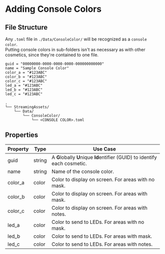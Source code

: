# Adding Console Colors

## File Structure

Any `.toml` file in `./Data/ConsoleColor/` will be recognized as a `console color`.  
Putting console colors in sub-folders isn't as necessary as with other cosmetics, since they're contained to one file.

```CONSOLE_COLOR.TOML
guid = "00000000-0000-0000-0000-000000000000"
name = "Sample Console Color"
color_a = "#123ABC"
color_b = "#123ABC"
color_c = "#123ABC"
led_a = "#123ABC"
led_b = "#123ABC"
led_c = "#123ABC"
```

```FILE TREE
.
└── StreamingAssets/
    └── Data/
        └── ConsoleColor/
            └── <CONSOLE COLOR>.toml
```

## Properties

| Property | Type   | Use Case                                                                   |
|----------|--------|----------------------------------------------------------------------------|
| guid     | string | A **G**lobally **U**nique **Id**entifier (GUID) to identify each cosmetic. |
| name     | string | Name of the console color.                                                 |
| color_a  | color  | Color to display on screen. For areas with no mask.                        |
| color_b  | color  | Color to display on screen. For areas with mask.                           |
| color_c  | color  | Color to display on screen. For areas with notes.                          |
| led_a    | color  | Color to send to LEDs. For areas with no mask.                             |
| led_b    | color  | Color to send to LEDs. For areas with mask.                                |
| led_c    | color  | Color to send to LEDs. For areas with notes.                               |